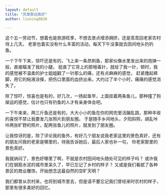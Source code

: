 ```yaml
---
layout: default
title: "风景那边真好"
author: liuning0820

---
```


这个五一劳动节，想着也是旅游旺季，不想去景点增添拥挤，还是乖乖回老家农村待上几天。
老家也着实没有什么丰富的活动，每天下午没事就去田间地头钓钓鱼。

一个下午下来，惊吓还是有的，飞上来一条昂刺鱼，那家伙像水里发出来的炮弹一般，直接瞄准了我的小腿，
挺直了它背上的那根毒针，就给了我一针，顿时，我的感觉被不温柔的护士姐姐戳了一针那么的痛，还有点麻麻的感觉，
赶紧撸起裤脚，用它的粘液涂搽，把伤口里面的血挤出来。大约过了半个小时，痛痛的感觉消失了。

除了惊吓，惊喜也是有的，好几次，一扬起鱼竿，上面挂着两条鱼儿，那种撞了狗屎运的感觉，估计也只有钓鱼的人才有亲身体会吧。

一下午来来，两三斤鱼还是有的，大大小小的鱼在你的网兜里活蹦乱跳，那种丰收的喜悦不禁让我要发几张照片到朋友圈。
于是随手乡间地头，夕阳斜照，胡乱咔咔两张旷野的照片，配两张鱼儿的照片，就发到了朋友圈。

让我惊讶的是，除了评论我的鱼外，有好几个朋友说我老家这里的景色真好，还有的朋友问我的老家是哪里的，待我告诉她后，最后人家也补一句，
你老家那里的景色真好。

我就纳闷了，景色好哪里了啊，不就是农村田间地头随处可见的样子吗？
或许我们在钢筋水泥的城市里呆久了，早已忘记了乡村的样子？
又或是我们看腻了各种景区的商业雕饰，开始想念这最自然的空旷天明？

我们都曾从农村来，也将到城市里去，但是请不要忘记我们曾经来时农村的样子，那里有很多美好的回忆。